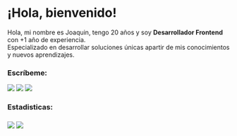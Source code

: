 <h1>¡Hola, bienvenido!</h1>

<p>
  Hola, mi nombre es Joaquin, tengo 20 años y soy <b>Desarrollador Frontend</b> con +1 año de experiencia.<br/>
  Especializado en desarrollar soluciones únicas apartir de mis conocimientos y nuevos aprendizajes.
</p>

<h3>Escríbeme:</h3>

<div> 
  <a href="https://www.instagram.com/jc04.ms" target="_blank"><img src="https://img.shields.io/badge/Instagram-%23E4405F.svg?style=for-the-badge&logo=Instagram&logoColor=white" target="_blank"></a>
  <a href = "mailto:joaco0mr4@gmail.com "><img src="https://img.shields.io/badge/-Gmail-%23333?style=for-the-badge&logo=gmail&logoColor=white" target="_blank"></a>
  <a href="www.linkedin.com/in/calderonsalazarjoaquin" target="_blank"><img src="https://img.shields.io/badge/-LinkedIn-%230077B5?style=for-the-badge&logo=linkedin&logoColor=white" target="_blank"></a> 
</div>



<h3>Estadisticas:<h3/>



<div align="bottom">
<img align="" src="http://github-profile-summary-cards.vercel.app/api/cards/repos-per-language?username=Panitou&theme=github_dark">
<img align="" src="http://github-profile-summary-cards.vercel.app/api/cards/stats?username=Panitou&theme=github_dark">

<div/>

<br/>
